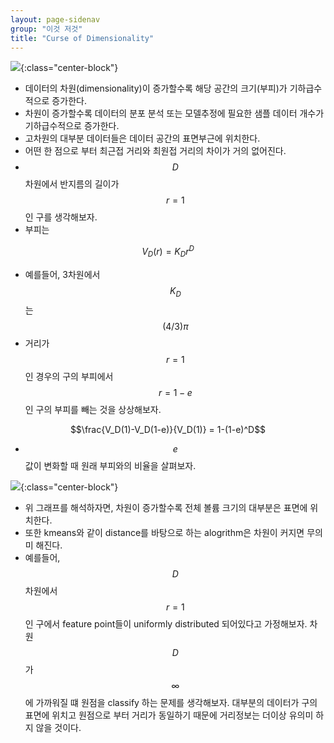 ```yaml
---
layout: page-sidenav
group: "이것 저것"
title: "Curse of Dimensionality"
---
```


![]({{site.baseurl}}/images/ml_study/junk/cod1.png){:class="center-block"}

- 데이터의 차원(dimensionality)이 증가할수록 해당 공간의 크기(부피)가 기하급수적으로 증가한다.
- 차원이 증가할수록 데이터의 분포 분석 또는 모델추정에 필요한 샘플 데이터 개수가 기하급수적으로 증가한다.
- 고차원의 대부분 데이터들은 데이터 공간의 표면부근에 위치한다.
- 어떤 한 점으로 부터 최근접 거리와 최원접 거리의 차이가 거의 없어진다.
- $$D$$ 차원에서 반지름의 길이가 $$r=1$$ 인 구를 생각해보자.
- 부피는

$$V_D(r)=K_Dr^D$$

- 예를들어, 3차원에서 $$K_D$$는 $$(4/3)\pi$$
- 거리가 $$r = 1 $$인 경우의 구의 부피에서 $$r = 1-e$$인 구의 부피를 빼는 것을 상상해보자.

$$\frac{V_D(1)-V_D(1-e)}{V_D(1)} = 1-(1-e)^D$$

- $$e$$ 값이 변화할 때 원래 부피와의 비율을 살펴보자.

![]({{site.baseurl}}/images/ml_study/junk/cod2.png){:class="center-block"}

- 위 그래프를 해석하자면, 차원이 증가할수록 전체 볼륨 크기의 대부분은 표면에 위치한다.
- 또한 kmeans와 같이 distance를 바탕으로 하는 alogrithm은 차원이 커지면 무의미 해진다.
- 예를들어, $$D$$ 차원에서 $$r=1$$인 구에서 feature point들이 uniformly distributed 되어있다고 가정해보자. 차원 $$D$$가 $$\infty$$에 가까워질 떄 원점을 classify 하는 문제를 생각해보자. 대부분의 데이터가 구의 표면에 위치고 원점으로 부터 거리가 동일하기 때문에 거리정보는 더이상 유의미 하지 않을 것이다.



